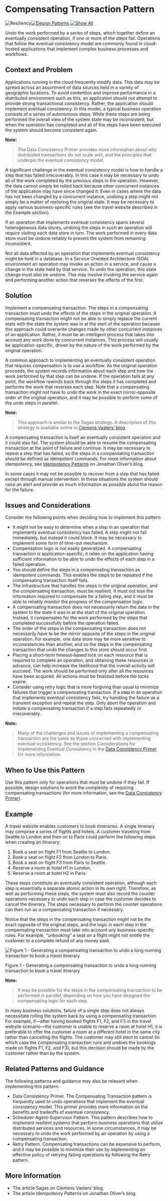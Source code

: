 # Compensating Transaction Pattern

![Resiliency](https://i-msdn.sec.s-msft.com/dynimg/IC709487.png)[![Design Patterns](https://i-msdn.sec.s-msft.com/dynimg/IC709485.png)](https://msdn.microsoft.com/en-us/library/dn600223.aspx)  [![Show All](https://i-msdn.sec.s-msft.com/dynimg/IC709871.png)](../)

Undo the work performed by a series of steps, which together define an eventually consistent operation, if one or more of the steps fail. Operations that follow the eventual consistency model are commonly found in cloud-hosted applications that implement complex business processes and workflows.

## Context and Problem

Applications running in the cloud frequently modify data. This data may be spread across an assortment of data sources held in a variety of geographic locations. To avoid contention and improve performance in a distributed environment such as this, an application should not attempt to provide strong transactional consistency. Rather, the application should implement eventual consistency. In this model, a typical business operation consists of a series of autonomous steps. While these steps are being performed the overall view of the system state may be inconsistent, but when the operation has completed and all of the steps have been executed the system should become consistent again.

**Note:**

>The Data Consistency Primer provides more information about why distributed transactions do not scale well, and the principles that underpin the eventual consistency model.

A significant challenge in the eventual consistency model is how to handle a step that has failed irrecoverably. In this case it may be necessary to undo all of the work completed by the previous steps in the operation. However, the data cannot simply be rolled back because other concurrent instances of the application may have since changed it. Even in cases where the data has not been changed by a concurrent instance, undoing a step might not simply be a matter of restoring the original state. It may be necessary to apply various business-specific rules (see the travel website described in the Example section).

If an operation that implements eventual consistency spans several heterogeneous data stores, undoing the steps in such an operation will require visiting each data store in turn. The work performed in every data store must be undone reliably to prevent the system from remaining inconsistent.

Not all data affected by an operation that implements eventual consistency might be held in a database. In a Service Oriented Architecture (SOA) environment an operation may invoke an action in a service, and cause a change in the state held by that service. To undo the operation, this state change must also be undone. This may involve invoking the service again and performing another action that reverses the effects of the first.

## Solution

Implement a compensating transaction. The steps in a compensating transaction must undo the effects of the steps in the original operation. A compensating transaction might not be able to simply replace the current state with the state the system was in at the start of the operation because this approach could overwrite changes made by other concurrent instances of an application. Rather, it must be an intelligent process that takes into account any work done by concurrent instances. This process will usually be application-specific, driven by the nature of the work performed by the original operation.

A common approach to implementing an eventually consistent operation that requires compensation is to use a workflow. As the original operation proceeds, the system records information about each step and how the work performed by that step can be undone. If the operation fails at any point, the workflow rewinds back through the steps it has completed and performs the work that reverses each step. Note that a compensating transaction might not have to undo the work in the exact mirror-opposite order of the original operation, and it may be possible to perform some of the undo steps in parallel.

**Note:**
>This approach is similar to the Sagas strategy. A description of this strategy is available online in [Clemens Vasters’ blog](http://vasters.com/clemensv/2012/09/01/Sagas.aspx).

A compensating transaction is itself an eventually consistent operation and it could also fail. The system should be able to resume the compensating transaction at the point of failure and continue. It may be necessary to repeat a step that has failed, so the steps in a compensating transaction should be defined as idempotent commands. For more information about idempotency, see [Idempotency Patterns](http://blog.jonathanoliver.com/2010/04/idempotency-patterns/) on Jonathan Oliver’s blog.

In some cases it may not be possible to recover from a step that has failed except through manual intervention. In these situations the system should raise an alert and provide as much information as possible about the reason for the failure.

## Issues and Considerations

Consider the following points when deciding how to implement this pattern:

*	It might not be easy to determine when a step in an operation that implements eventual consistency has failed. A step might not fail immediately, but instead it could block. It may be necessary to implement some form of time-out mechanism.
*	Compensation logic is not easily generalized. A compensating transaction is application-specific; it relies on the application having sufficient information to be able to undo the effects of each step in a failed operation.
*	You should define the steps in a compensating transaction as idempotent commands. This enables the steps to be repeated if the compensating transaction itself fails.
*	The infrastructure that handles the steps in the original operation, and the compensating transaction, must be resilient. It must not lose the information required to compensate for a failing step, and it must be able to reliably monitor the progress of the compensation logic.
*	A compensating transaction does not necessarily return the data in the system to the state it was in at the start of the original operation. Instead, it compensates for the work performed by the steps that completed successfully before the operation failed.
*	The order of the steps in the compensating transaction does not necessarily have to be the mirror opposite of the steps in the original operation. For example, one data store may be more sensitive to inconsistencies than another, and so the steps in the compensating transaction that undo the changes to this store should occur first.
*	Placing a short-term timeout-based lock on each resource that is required to complete an operation, and obtaining these resources in advance, can help increase the likelihood that the overall activity will succeed. The work should be performed only after all the resources have been acquired. All actions must be finalized before the locks expire.
*	Consider using retry logic that is more forgiving than usual to minimize failures that trigger a compensating transaction. If a step in an operation that implements eventual consistency fails, try handling the failure as a transient exception and repeat the step. Only abort the operation and initiate a compensating transaction if a step fails repeatedly or irrecoverably.

**Note:**

>Many of the challenges and issues of implementing a compensating transaction are the same as those concerned with implementing eventual consistency. See the section Considerations for Implementing Eventual Consistency in the [Data Consistency Primer](https://msdn.microsoft.com/en-us/library/dn589800.aspx) for more information.

## When to Use this Pattern

Use this pattern only for operations that must be undone if they fail. If possible, design solutions to avoid the complexity of requiring compensating transactions (for more information, see the [Data Consistency Primer](https://msdn.microsoft.com/en-us/library/dn589800.aspx)).

## Example
A travel website enables customers to book itineraries. A single itinerary may comprise a series of flights and hotels. A customer traveling from Seattle to London and then on to Paris could perform the following steps when creating an itinerary:

1.	Book a seat on flight F1 from Seattle to London.
2.	Book a seat on flight F2 from London to Paris.
3.	Book a seat on flight F3 from Paris to Seattle.
4.	Reserve a room at hotel H1 in London.
5.	Reserve a room at hotel H2 in Paris.
	
These steps constitute an eventually consistent operation, although each step is essentially a separate atomic action in its own right. Therefore, as well as performing these steps, the system must also record the counter operations necessary to undo each step in case the customer decides to cancel the itinerary. The steps necessary to perform the counter operations can then run as a compensating transaction if necessary.

Notice that the steps in the compensating transaction might not be the exact opposite of the original steps, and the logic in each step in the compensating transaction must take into account any business-specific rules. For example, “unbooking” a seat on a flight might not entitle the customer to a complete refund of any money paid.

![Figure 1 - Generating a compensating transaction to undo a long-running transaction to book a travel itinerary](../files/en/3_Figure_1.png)

Figure 1 - Generating a compensating transaction to undo a long-running transaction to book a travel itinerary

**Note:**

>It may be possible for the steps in the compensating transaction to be performed in parallel, depending on how you have designed the compensating logic for each step.

In many business solutions, failure of a single step does not always necessitate rolling the system back by using a compensating transaction. For example, if—after having booked flights F1, F2, and F3 in the travel website scenario—the customer is unable to reserve a room at hotel H1, it is preferable to offer the customer a room at a different hotel in the same city rather than cancelling the flights. The customer may still elect to cancel (in which case the compensating transaction runs and undoes the bookings made on flights F1, F2, and F3), but this decision should be made by the customer rather than by the system.

## Related Patterns and Guidance

The following patterns and guidance may also be relevant when implementing this pattern:

*	Data Consistency Primer. The Compensating Transaction pattern is frequently used to undo operations that implement the eventual consistency model. This primer provides more information on the benefits and tradeoffs of eventual consistency.
*	Scheduler-Agent-Supervisor Pattern. This pattern describes how to implement resilient systems that perform business operations that utilize distributed services and resources. In some circumstances, it may be necessary to undo the work performed by an operation by using a compensating transaction.
*	Retry Pattern. Compensating transactions can be expensive to perform, and it may be possible to minimize their use by implementing an effective policy of retrying failing operations by following the Retry pattern.

## More Information

*	The article Sagas on Clemens Vasters’ blog.
*	The article Idempotency Patterns on Jonathan Oliver’s blog.